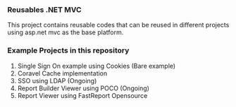 ### Reusables .NET MVC

This project contains reusable codes that can be reused in different projects using asp.net mvc as the base platform.
   
### Example Projects in this repository 
1. Single Sign On example using Cookies (Bare example)
2. Coravel Cache implementation
3. SSO using LDAP (Ongoing)
4. Report Builder Viewer using POCO (Ongoing)
5. Report Viewer using FastReport Opensource

 

